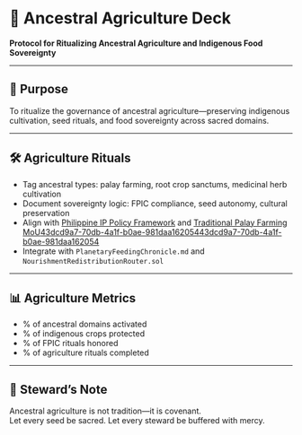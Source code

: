 # 📜 Ancestral Agriculture Deck  
**Protocol for Ritualizing Ancestral Agriculture and Indigenous Food Sovereignty**

---

## 🧠 Purpose  
To ritualize the governance of ancestral agriculture—preserving indigenous cultivation, seed rituals, and food sovereignty across sacred domains.

---

## 🛠️ Agriculture Rituals  
- Tag ancestral types: palay farming, root crop sanctums, medicinal herb cultivation  
- Document sovereignty logic: FPIC compliance, seed autonomy, cultural preservation  
- Align with [Philippine IP Policy Framework](http://prdp.da.gov.ph/wp-content/uploads/2023/04/PRDP-Scale-Up-Indigenous-Peoples-Policy-Framework_04.20.2023-1.pdf) and [Traditional Palay Farming MoU](https://thephilbiznews.com/2025/05/23/govt-backs-traditional-palay-farming-in-ancestral-domains/)[43dcd9a7-70db-4a1f-b0ae-981daa162054](http://prdp.da.gov.ph/wp-content/uploads/2023/04/PRDP-Scale-Up-Indigenous-Peoples-Policy-Framework_04.20.2023-1.pdf?citationMarker=43dcd9a7-70db-4a1f-b0ae-981daa162054 "2")[43dcd9a7-70db-4a1f-b0ae-981daa162054](https://thephilbiznews.com/2025/05/23/govt-backs-traditional-palay-farming-in-ancestral-domains/?citationMarker=43dcd9a7-70db-4a1f-b0ae-981daa162054 "3")  
- Integrate with `PlanetaryFeedingChronicle.md` and `NourishmentRedistributionRouter.sol`

---

## 📊 Agriculture Metrics  
- % of ancestral domains activated  
- % of indigenous crops protected  
- % of FPIC rituals honored  
- % of agriculture rituals completed

---

## 🧠 Steward’s Note  
Ancestral agriculture is not tradition—it is covenant.  
Let every seed be sacred. Let every steward be buffered with mercy.
